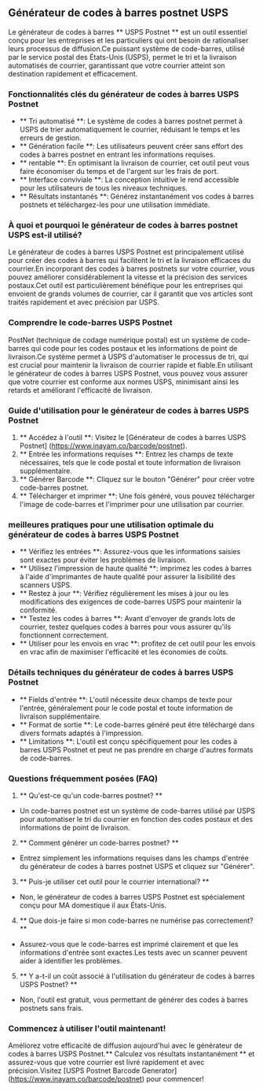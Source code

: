 ## Générateur de codes à barres postnet USPS

Le générateur de codes à barres ** USPS Postnet ** est un outil essentiel conçu pour les entreprises et les particuliers qui ont besoin de rationaliser leurs processus de diffusion.Ce puissant système de code-barres, utilisé par le service postal des États-Unis (USPS), permet le tri et la livraison automatisés de courrier, garantissant que votre courrier atteint son destination rapidement et efficacement.

### Fonctionnalités clés du générateur de codes à barres USPS Postnet

- ** Tri automatisé **: Le système de codes à barres postnet permet à USPS de trier automatiquement le courrier, réduisant le temps et les erreurs de gestion.
- ** Génération facile **: Les utilisateurs peuvent créer sans effort des codes à barres postnet en entrant les informations requises.
- ** rentable **: En optimisant la livraison de courrier, cet outil peut vous faire économiser du temps et de l'argent sur les frais de port.
- ** Interface conviviale **: La conception intuitive le rend accessible pour les utilisateurs de tous les niveaux techniques.
- ** Résultats instantanés **: Générez instantanément vos codes à barres postnets et téléchargez-les pour une utilisation immédiate.

### À quoi et pourquoi le générateur de codes à barres postnet USPS est-il utilisé?

Le générateur de codes à barres USPS Postnet est principalement utilisé pour créer des codes à barres qui facilitent le tri et la livraison efficaces du courrier.En incorporant des codes à barres postnets sur votre courrier, vous pouvez améliorer considérablement la vitesse et la précision des services postaux.Cet outil est particulièrement bénéfique pour les entreprises qui envoient de grands volumes de courrier, car il garantit que vos articles sont traités rapidement et avec précision par USPS.

### Comprendre le code-barres USPS Postnet

PostNet (technique de codage numérique postal) est un système de code-barres qui code pour les codes postaux et les informations de point de livraison.Ce système permet à USPS d'automatiser le processus de tri, qui est crucial pour maintenir la livraison de courrier rapide et fiable.En utilisant le générateur de codes à barres USPS Postnet, vous pouvez vous assurer que votre courrier est conforme aux normes USPS, minimisant ainsi les retards et améliorant l'efficacité de livraison.

### Guide d'utilisation pour le générateur de codes à barres USPS Postnet

1. ** Accédez à l'outil **: Visitez le [Générateur de codes à barres USPS Postnet] (https://www.inayam.co/barcode/postnet).
2. ** Entrée les informations requises **: Entrez les champs de texte nécessaires, tels que le code postal et toute information de livraison supplémentaire.
3. ** Générer Barcode **: Cliquez sur le bouton "Générer" pour créer votre code-barres postnet.
4. ** Télécharger et imprimer **: Une fois généré, vous pouvez télécharger l'image de code-barres et l'imprimer pour une utilisation par courrier.

### meilleures pratiques pour une utilisation optimale du générateur de codes à barres USPS Postnet

- ** Vérifiez les entrées **: Assurez-vous que les informations saisies sont exactes pour éviter les problèmes de livraison.
- ** Utilisez l'impression de haute qualité **: imprimez les codes à barres à l'aide d'imprimantes de haute qualité pour assurer la lisibilité des scanners USPS.
- ** Restez à jour **: Vérifiez régulièrement les mises à jour ou les modifications des exigences de code-barres USPS pour maintenir la conformité.
- ** Testez les codes à barres **: Avant d'envoyer de grands lots de courrier, testez quelques codes à barres pour vous assurer qu'ils fonctionnent correctement.
- ** Utiliser pour les envois en vrac **: profitez de cet outil pour les envois en vrac afin de maximiser l'efficacité et les économies de coûts.

### Détails techniques du générateur de codes à barres USPS Postnet

- ** Fields d'entrée **: L'outil nécessite deux champs de texte pour l'entrée, généralement pour le code postal et toute information de livraison supplémentaire.
- ** Format de sortie **: Le code-barres généré peut être téléchargé dans divers formats adaptés à l'impression.
- ** Limitations **: L'outil est conçu spécifiquement pour les codes à barres USPS Postnet et peut ne pas prendre en charge d'autres formats de code-barres.

### Questions fréquemment posées (FAQ)

1. ** Qu'est-ce qu'un code-barres postnet? **
- Un code-barres postnet est un système de code-barres utilisé par USPS pour automatiser le tri du courrier en fonction des codes postaux et des informations de point de livraison.

2. ** Comment générer un code-barres postnet? **
- Entrez simplement les informations requises dans les champs d'entrée du générateur de codes à barres postnet USPS et cliquez sur "Générer".

3. ** Puis-je utiliser cet outil pour le courrier international? **
- Non, le générateur de codes à barres USPS Postnet est spécialement conçu pour MA domestique il aux États-Unis.

4. ** Que dois-je faire si mon code-barres ne numérise pas correctement? **
- Assurez-vous que le code-barres est imprimé clairement et que les informations d'entrée sont exactes.Les tests avec un scanner peuvent aider à identifier les problèmes.

5. ** Y a-t-il un coût associé à l'utilisation du générateur de codes à barres USPS Postnet? **
- Non, l'outil est gratuit, vous permettant de générer des codes à barres postnets sans frais.

### Commencez à utiliser l'outil maintenant!

Améliorez votre efficacité de diffusion aujourd'hui avec le générateur de codes à barres USPS Postnet.** Calculez vos résultats instantanément ** et assurez-vous que votre courrier est livré rapidement et avec précision.Visitez [USPS Postnet Barcode Generator] (https://www.inayam.co/barcode/postnet) pour commencer!